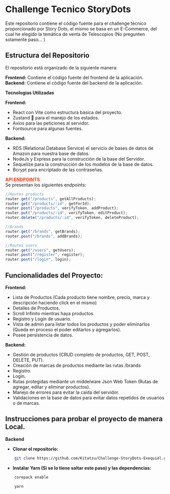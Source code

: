 # Challenge Tecnico StoryDots

Este repositorio contiene el código fuente para el challenge técnico proporcionado por Story Dots, el mismo se basa en un E-Commerce, del cual he elegido la temática de venta de Telescopios (No pregunten solamente paso... )

## Estructura del Repositorio

El repositorio está organizado de la siguiente manera:

**Frontend:** Contiene el código fuente del frontend de la aplicación.
**Backend:** Contiene el código fuente del backend de la aplicación.

**Tecnologías Utilizadas**

**Frontend:**

- React con Vite como estructura básica del proyecto.
- Zustand 🐻 para el manejo de los estados.
- Axios para las peticiones al servidor.
- Fontsource para algunas fuentes.

**Backend:**

- RDS (Relational Database Service) el servicio de bases de datos de Amazon para nuestra base de datos.
- NodeJs y Express para la construcción de la base del Servidor.
- Sequelize para la construcción de los modelos de la base de datos.
- Bcrypt para encriptado de las contraseñas.

<span style="color:#FF3308"> **API ENDPOINTS** </span>  
Se presentan los siguientes endpoints:

```javascript
//Routes products
router.get("/products", getAllProducts);
router.get("/products/:id", getForId);
router.post("/products", verifyToken, addProduct);
router.put("/products/:id", verifyToken, editProduct);
router.delete("/products/:id", verifyToken, deleteProduct);

//Brands
router.get("/brands", getBrands);
router.post("/brands", addBrands);

//Routes users
router.get("/users", getUsers);
router.post("/register", register);
router.post("/login", login);
```

## Funcionalidades del Proyecto:

**Frontend:**

- Lista de Productos (Cada producto tiene nombre, precio, marca y descripción haciendo click en el mismo)
- Detalles de Productos.
- Scroll Infinito mientras haya productos.
- Registro y Login de usuario.
- Vista de admin para listar todos los productos y poder eliminarlos (Queda en proceso el poder editarlos y agregarlos).
- Posee persistencia de datos.

**Backend:**

- Gestión de productos (CRUD completo de productos, GET, POST, DELETE, PUT).
- Creación de marcas de productos mediante las rutas /brands
- Registro.
- Login.
- Rutas protegidas mediante un middelware Json Web Token (Rutas de agregar, editar y eliminar productos).
- Manejo de errores para evitar la caída del servidor.
- Validaciones en la base de datos para evitar datos repetidos de usuarios o de marcas.

## Instrucciones para probar el proyecto de manera Local.

**Backend**

- **Clonar el repositorio:**

```bash
    git clone https://github.com/Kitatzu/Challenge-StoryDots-Exequiel.git
```

- **Instalar Yarn (Si se lo tiene saltar este paso) y las dependencias:**

```javascript
    corepack enable
```

```yarn
    yarn
```
